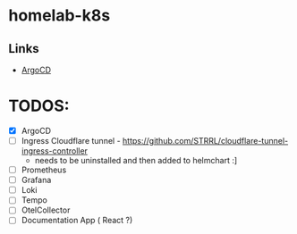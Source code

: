 # homelab-k8s

## Links

- [ArgoCD](http://argocd.zilinek.fun)


# TODOS:
- [x] ArgoCD
- [ ] Ingress Cloudflare tunnel - https://github.com/STRRL/cloudflare-tunnel-ingress-controller
    - needs to be uninstalled and then added to helmchart :]
- [ ] Prometheus
- [ ] Grafana
- [ ] Loki
- [ ] Tempo
- [ ] OtelCollector
- [ ] Documentation App ( React ?)
